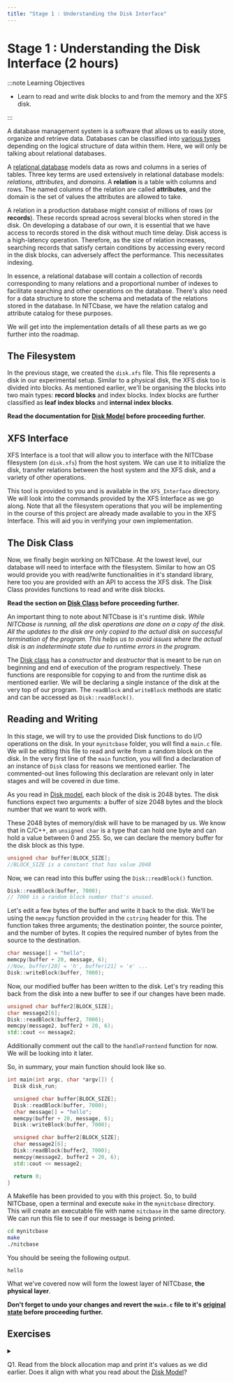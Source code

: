 ```yaml
---
title: "Stage 1 : Understanding the Disk Interface"
---
```


# Stage 1 : Understanding the Disk Interface (2 hours)

:::note Learning Objectives

- Learn to read and write disk blocks to and from the memory and the XFS disk.

:::

A database management system is a software that allows us to easily store, organize and retrieve data. Databases can be classified into [various types](https://en.wikipedia.org/wiki/Database_model) depending on the logical structure of data within them. Here, we will only be talking about relational databases.

A [relational database](https://en.wikipedia.org/wiki/Relational_database) models data as rows and columns in a series of tables. Three key terms are used extensively in relational database models: _relations_, _attributes_, and _domains_. A **relation** is a table with columns and rows. The named columns of the relation are called **attributes**, and the domain is the set of values the attributes are allowed to take.

A relation in a production database might consist of millions of rows (or **records**). These records spread across several blocks when stored in the disk. On developing a database of our own, it is essential that we have access to records stored in the disk without much time delay. Disk access is a high-latency operation. Therefore, as the size of relation increases, searching records that satisfy certain conditions by accessing every record in the disk blocks, can adversely affect the performance. This necessitates indexing.

In essence, a relational database will contain a collection of records corresponding to many relations and a proportional number of indexes to facilitate searching and other operations on the database. There's also need for a data structure to store the schema and metadata of the relations stored in the database. In NITCbase, we have the relation catalog and attribute catalog for these purposes.

We will get into the implementation details of all these parts as we go further into the roadmap.

## The Filesystem

In the previous stage, we created the `disk.xfs` file. This file represents a disk in our experimental setup. Similar to a physical disk, the XFS disk too is divided into blocks. As mentioned earlier, we'll be organising the blocks into two main types: **record blocks** and index blocks. Index blocks are further classified as **leaf index blocks** and **internal index blocks**.

**Read the documentation for [Disk Model](../Design/Physical%20Layer.md#disk-model) before proceeding further.**

## XFS Interface

XFS Interface is a tool that will allow you to interface with the NITCbase filesystem (on `disk.xfs`) from the host system. We can use it to initialize the disk, transfer relations between the host system and the XFS disk, and a variety of other operations.

This tool is provided to you and is available in the `XFS_Interface` directory. We will look into the commands provided by the XFS Interface as we go along. Note that all the filesystem operations that you will be implementing in the course of this project are already made available to you in the XFS Interface. This will aid you in verifying your own implementation.

## The Disk Class

Now, we finally begin working on NITCbase. At the lowest level, our database will need to interface with the filesystem. Similar to how an OS would provide you with read/write functionalities in it's standard library, here too you are provided with an API to access the XFS disk. The Disk Class provides functions to read and write disk blocks.

**Read the section on [Disk Class](../Design/Physical%20Layer.md#disk-class) before proceeding further.**

An important thing to note about NITCbase is it's runtime disk. _While NITCbase is running, all the disk operations are done on a copy of the disk. All the updates to the disk are only copied to the actual disk on successful termination of the program. This helps us to avoid issues where the actual disk is an indeterminate state due to runtime errors in the program._

The [Disk class](../Design/Physical%20Layer.md#disk-class) has a _constructor_ and _destructor_ that is meant to be run on beginning and end of execution of the program respectively. These functions are responsible for copying to and from the runtime disk as mentioned earlier. We will be declaring a single instance of the disk at the very top of our program. The `readBlock` and `writeBlock` methods are static and can be accessed as `Disk::readBlock()`.

## Reading and Writing

In this stage, we will try to use the provided Disk functions to do I/O operations on the disk. In your `mynitcbase` folder, you will find a `main.c` file. We will be editing this file to read and write from a random block on the disk. In the very first line of the `main` function, you will find a declaration of an instance of `Disk` class for reasons we mentioned earlier. The commented-out lines following this declaration are relevant only in later stages and will be covered in due time.

As you read in [Disk model](../Design/Physical%20Layer.md#disk-model), each block of the disk is 2048 bytes. The disk functions expect two arguments: a buffer of size 2048 bytes and the block number that we want to work with.

These 2048 bytes of memory/disk will have to be managed by us. We know that in C/C++, an `unsigned char` is a type that can hold one byte and can hold a value between 0 and 255. So, we can declare the memory buffer for the disk block as this type.

```c
unsigned char buffer[BLOCK_SIZE];
//BLOCK_SIZE is a constant that has value 2048
```

Now, we can read into this buffer using the `Disk::readBlock()` function.

```cpp
Disk::readBlock(buffer, 7000);
// 7000 is a random block number that's unused.
```

Let's edit a few bytes of the buffer and write it back to the disk. We'll be using the `memcpy` function provided in the `cstring` header for this. The function takes three arguments; the destination pointer, the source pointer, and the number of bytes. It copies the required number of bytes from the source to the destination.

```cpp
char message[] = "hello";
memcpy(buffer + 20, message, 6);
//Now, buffer[20] = 'h', buffer[21] = 'e' ...
Disk::writeBlock(buffer, 7000);
```

Now, our modified buffer has been written to the disk. Let's try reading this back from the disk into a new buffer to see if our changes have been made.

```cpp
unsigned char buffer2[BLOCK_SIZE];
char message2[6];
Disk::readBlock(buffer2, 7000);
memcpy(message2, buffer2 + 20, 6);
std::cout << message2;
```

Additionally comment out the call to the `handleFrontend` function for now. We will be looking into it later.

So, in summary, your main function should look like so.

```cpp title="the modified main.c file"
int main(int argc, char *argv[]) {
  Disk disk_run;

  unsigned char buffer[BLOCK_SIZE];
  Disk::readBlock(buffer, 7000);
  char message[] = "hello";
  memcpy(buffer + 20, message, 6);
  Disk::writeBlock(buffer, 7000);

  unsigned char buffer2[BLOCK_SIZE];
  char message2[6];
  Disk::readBlock(buffer2, 7000);
  memcpy(message2, buffer2 + 20, 6);
  std::cout << message2;

  return 0;
}
```

A Makefile has been provided to you with this project. So, to build NITCbase, open a terminal and execute `make` in the `mynitcbase` directory. This will create an executable file with name `nitcbase` in the same directory. We can run this file to see if our message is being printed.

```bash title="In your terminal"
cd mynitcbase
make
./nitcbase
```

You should be seeing the following output.

```
hello
```

What we've covered now will form the lowest layer of NITCbase, **the physical layer**.

**Don't forget to undo your changes and revert the `main.c` file to it's [original state](https://github.com/Nitcbase/nitcbase/blob/master/main.cpp) before proceeding further.**

## Exercises

<details><summary>

Q1. Read from the block allocation map and print it's values as we did earlier. Does it align with what you read about the [Disk Model](../Design/Physical%20Layer.md#disk-model)?

</summary>

You'll find that the first 6 values in the block allocation map are the following.<br/>
4, 4, 4, 4, 0, 0<br/>
This corresponds to the [BMAP](/constants) and [REC](/constants) constants for the block allocation map and the catalogs.<br/>
The rest of the values should be all 0.

</details>
